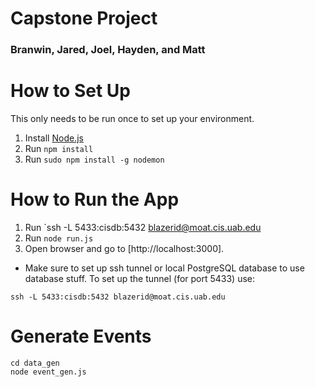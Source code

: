 # Capstone Project
### Branwin, Jared, Joel, Hayden, and Matt

# How to Set Up 
This only needs to be run once to set up your environment.
1. Install [Node.js](https://nodejs.org/en/download/current/)
1. Run `npm install`
1. Run `sudo npm install -g nodemon`

# How to Run the App
1. Run `ssh -L 5433:cisdb:5432 blazerid@moat.cis.uab.edu
1. Run `node run.js`
1. Open browser and go to [http://localhost:3000].

* Make sure to set up ssh tunnel or local PostgreSQL database to use database stuff. To set up the tunnel (for port 5433) use:

```
ssh -L 5433:cisdb:5432 blazerid@moat.cis.uab.edu
```

# Generate Events
```
cd data_gen
node event_gen.js
```